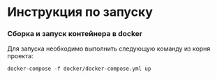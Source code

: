 # Инструкция по запуску
### Сборка и запуск контейнера в docker
Для запуска необходимо выполнить следующую команду из корня проекта:
```
docker-compose -f docker/docker-compose.yml up
```

